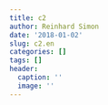 ```yaml
---
title: c2
author: Reinhard Simon
date: '2018-01-02'
slug: c2.en
categories: []
tags: []
header:
  caption: ''
  image: ''
---
```


